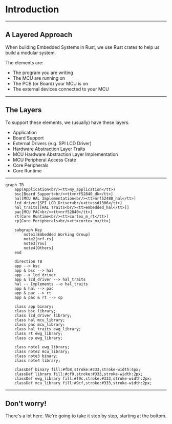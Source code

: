 # Introduction

---

## A Layered Approach

When building Embedded Systems in Rust, we use Rust crates to help us build a modular system.

The elements are:

* The program you are writing
* The MCU are running on
* The PCB (or Board) your MCU is on
* The external devices connected to your MCU

---

## The Layers

To support these elements, we (usually) have these layers.

* Application
* Board Support
* External Drivers (e.g. SPI LCD Driver)
* Hardware Abstraction Layer Traits
* MCU Hardware Abstraction Layer Implementation
* MCU Peripheral Access Crate
* Core Peripherals
* Core Runtime

---

```mermaid
graph TB
    app(Application<br/><tt>my_application</tt>)
    bsc[Board Support<br/><tt>nrf52840_dk</tt>]
    hal[MCU HAL Implementation<br/><tt>nrf52480_hal</tt>]
    lcd_driver[SPI LCD Driver<br/><tt>ssd1306</tt>]
    hal_traits[[HAL Traits<br/><tt>embedded_hal</tt>]]
    pac[MCU PAC<br/><tt>nrf52840</tt>]
    rt[Core Runtime<br/><tt>cortex_m_rt</tt>]
    cp[Core Peripherals<br/><tt>cortex_m</tt>]

    subgraph Key
        note1[Embedded Working Group]
        note2[nrf-rs]
        note3[You]
        note4[Others]
    end

    direction TB
    app --> bsc
    app & bsc --> hal
    app --> lcd_driver
    app & lcd_driver --> hal_traits
    hal -- Implements --o hal_traits
    app & hal --> pac
    app & pac --> rt
    app & pac & rt --> cp

    class app binary;
    class bsc library;
    class lcd_driver library;
    class hal mcu_library;
    class pac mcu_library;
    class hal_traits ewg_library;
    class rt ewg_library;
    class cp ewg_library;

    class note1 ewg_library;
    class note2 mcu_library;
    class note3 binary;
    class note4 library;

    classDef binary fill:#fb8,stroke:#333,stroke-width:4px;
    classDef library fill:#cf9,stroke:#333,stroke-width:2px;
    classDef ewg_library fill:#f9c,stroke:#333,stroke-width:2px;
    classDef mcu_library fill:#9cf,stroke:#333,stroke-width:2px;
```
---

## Don't worry!

There's a lot here. We're going to take it step by step, starting at the bottom.

